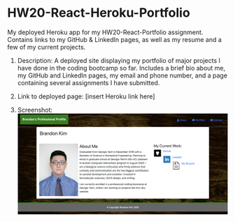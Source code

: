 # HW20-React-Heroku-Portfolio
My deployed Heroku app for my HW20-React-Portfolio assignment.  Contains links to my GitHub &amp; LinkedIn pages, as well as my resume and a few of my current projects.

1) Description: A deployed site displaying my portfolio of major projects I have done in the coding bootcamp so far.  Includes a brief bio about me, my GitHub and LinkedIn pages, my email and phone number, and a page containing several assignments I have submitted.

2) Link to deployed page: [insert Heroku link here]

3) Screenshot: ![Updated Portfolio screenshot](ReactPortfolio.png)
